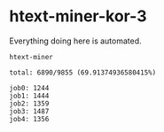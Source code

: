 # htext-miner-kor-3

Everything doing here is automated.

```
htext-miner

total: 6890/9855 (69.91374936580415%)

job0: 1244
job1: 1444
job2: 1359
job3: 1487
job4: 1356
```